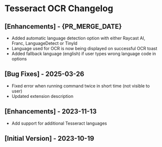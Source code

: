 # Tesseract OCR Changelog

## [Enhancements] - {PR_MERGE_DATE}

- Added automatic language detection option with either Raycast AI, Franc, LanguageDetect or Tinyld
- Language used for OCR is now being displayed on successful OCR toast
- Added fallback language (english) if user types wrong language code in options

## [Bug Fixes] - 2025-03-26

- Fixed error when running command twice in short time (not visible to user)
- Updated extension description

## [Enhancements] - 2023-11-13

- Add support for additional Tesseract languages

## [Initial Version] - 2023-10-19
